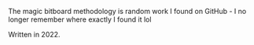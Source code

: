 The magic bitboard methodology is random work I found on GitHub - I no longer remember where exactly I found it lol

Written in 2022. 
